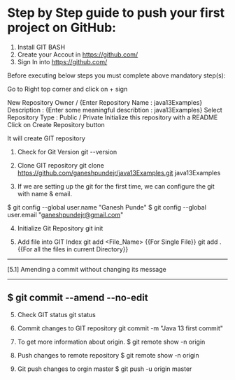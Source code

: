 # Step by Step guide to push your first project on GitHub:


1) Install GIT BASH
2) Create your Accout in https://github.com/
3) Sign In into https://github.com/

Before executing below steps you must complete above mandatory step(s):

Go to Right top corner and click on + sign

New Repository
Owner / {Enter Repository Name : java13Examples}
Description : {Enter some meaningful describtion : java13Examples}
Select Repository Type : Public / Private
Initialize this repository with a README
Click on Create Repository button

It will create GIT repository

1. Check for Git Version
git --version 

2. Clone GIT repository
git clone https://github.com/ganeshpundejr/java13Examples.git java13Examples

3. If we are setting up the git for the first time, we can configure the git with name & email.

$ git config --global user.name "Ganesh Punde"
$ git config --global user.email "ganeshpundejr@gmail.com"

4. Initialize Git Repository
git init

5. Add file into GIT Index
git add <File_Name>  {{For Single File}}
git add .            {{For all the files in current Directory}}

----------------------------------------------------------------------------------------------------
[5.1] Amending a commit without changing its message
****************************************************
$ git commit --amend --no-edit
----------------------------------------------------------------------------------------------------
5. Check GIT status
git status

6. Commit changes to GIT repository
git commit -m "Java 13 first commit"

7. To get more information about origin. 
$ git remote show -n origin

8. Push changes to remote repository
$ git remote show -n origin

9. Git push changes to orgin master
$ git push -u origin master







